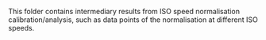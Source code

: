 This folder contains intermediary results from ISO speed normalisation calibration/analysis, such as data points of the normalisation at different ISO speeds.

